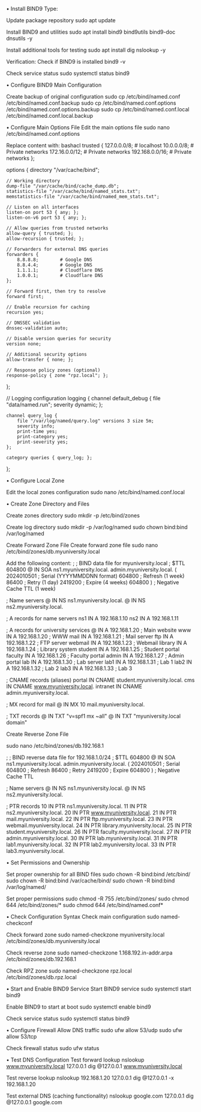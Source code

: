 •	Install BIND9
Type:

Update package repository
sudo apt update

Install BIND9 and utilities
sudo apt install bind9 bind9utils bind9-doc dnsutils -y

Install additional tools for testing
sudo apt install dig nslookup -y

Verification:
Check if BIND9 is installed
bind9 -v

Check service status
sudo systemctl status bind9

•	Configure BIND9 Main Configuration

Create backup of original configuration
sudo cp /etc/bind/named.conf /etc/bind/named.conf.backup
sudo cp /etc/bind/named.conf.options /etc/bind/named.conf.options.backup
sudo cp /etc/bind/named.conf.local /etc/bind/named.conf.local.backup

•	Configure Main Options File
Edit the main options file
sudo nano /etc/bind/named.conf.options

Replace content with:
bashacl trusted {
    127.0.0.0/8;     # localhost
    10.0.0.0/8;      # Private networks
    172.16.0.0/12;   # Private networks
    192.168.0.0/16;  # Private networks
};

options {
    directory "/var/cache/bind";

    // Working directory
    dump-file "/var/cache/bind/cache_dump.db";
    statistics-file "/var/cache/bind/named_stats.txt";
    memstatistics-file "/var/cache/bind/named_mem_stats.txt";

    // Listen on all interfaces
    listen-on port 53 { any; };
    listen-on-v6 port 53 { any; };

    // Allow queries from trusted networks
    allow-query { trusted; };
    allow-recursion { trusted; };

    // Forwarders for external DNS queries
    forwarders {
        8.8.8.8;        # Google DNS
        8.8.4.4;        # Google DNS
        1.1.1.1;        # Cloudflare DNS
        1.0.0.1;        # Cloudflare DNS
    };

    // Forward first, then try to resolve
    forward first;

    // Enable recursion for caching
    recursion yes;

    // DNSSEC validation
    dnssec-validation auto;

    // Disable version queries for security
    version none;

    // Additional security options
    allow-transfer { none; };
    
    // Response policy zones (optional)
    response-policy { zone "rpz.local"; };
};

// Logging configuration
logging {
    channel default_debug {
        file "data/named.run";
        severity dynamic;
    };
    
    channel query_log {
        file "/var/log/named/query.log" versions 3 size 5m;
        severity info;
        print-time yes;
        print-category yes;
        print-severity yes;
    };
    
    category queries { query_log; };
};

•	Configure Local Zone

Edit the local zones configuration
sudo nano /etc/bind/named.conf.local  

•	Create Zone Directory and Files

Create zones directory
sudo mkdir -p /etc/bind/zones

Create log directory
sudo mkdir -p /var/log/named
sudo chown bind:bind /var/log/named


Create Forward Zone File
Create forward zone file
sudo nano /etc/bind/zones/db.myuniversity.local

Add the following content:
;
; BIND data file for myuniversity.local
;
$TTL    604800
@       IN      SOA     ns1.myuniversity.local. admin.myuniversity.local. (
                     2024010501         ; Serial (YYYYMMDDNN format)
                         604800         ; Refresh (1 week)
                          86400         ; Retry (1 day)
                        2419200         ; Expire (4 weeks)
                         604800 )       ; Negative Cache TTL (1 week)

; Name servers
@                       IN      NS      ns1.myuniversity.local.
@                       IN      NS      ns2.myuniversity.local.

; A records for name servers
ns1                     IN      A       192.168.1.10
ns2                     IN      A       192.168.1.11

; A records for university services
@                       IN      A       192.168.1.20        ; Main website
www                     IN      A       192.168.1.20        ; WWW
mail                    IN      A       192.168.1.21        ; Mail server
ftp                     IN      A       192.168.1.22        ; FTP server
webmail                 IN      A       192.168.1.23        ; Webmail
library                 IN      A       192.168.1.24        ; Library system
student                 IN      A       192.168.1.25        ; Student portal
faculty                 IN      A       192.168.1.26        ; Faculty portal
admin                   IN      A       192.168.1.27        ; Admin portal
lab                     IN      A       192.168.1.30        ; Lab server
lab1                    IN      A       192.168.1.31        ; Lab 1
lab2                    IN      A       192.168.1.32        ; Lab 2
lab3                    IN      A       192.168.1.33        ; Lab 3

; CNAME records (aliases)
portal                  IN      CNAME   student.myuniversity.local.
cms                     IN      CNAME   www.myuniversity.local.
intranet                IN      CNAME   admin.myuniversity.local.

; MX record for mail
@                       IN      MX      10      mail.myuniversity.local.

; TXT records
@                       IN      TXT     "v=spf1 mx ~all"
@                       IN      TXT     "myuniversity.local domain"




Create Reverse Zone File

sudo nano /etc/bind/zones/db.192.168.1

;
; BIND reverse data file for 192.168.1.0/24
;
$TTL    604800
@       IN      SOA     ns1.myuniversity.local. admin.myuniversity.local. (
                     2024010501         ; Serial
                         604800         ; Refresh
                          86400         ; Retry
                        2419200         ; Expire
                         604800 )       ; Negative Cache TTL

; Name servers
@                       IN      NS      ns1.myuniversity.local.
@                       IN      NS      ns2.myuniversity.local.

; PTR records
10                      IN      PTR     ns1.myuniversity.local.
11                      IN      PTR     ns2.myuniversity.local.
20                      IN      PTR     www.myuniversity.local.
21                      IN      PTR     mail.myuniversity.local.
22                      IN      PTR     ftp.myuniversity.local.
23                      IN      PTR     webmail.myuniversity.local.
24                      IN      PTR     library.myuniversity.local.
25                      IN      PTR     student.myuniversity.local.
26                      IN      PTR     faculty.myuniversity.local.
27                      IN      PTR     admin.myuniversity.local.
30                      IN      PTR     lab.myuniversity.local.
31                      IN      PTR     lab1.myuniversity.local.
32                      IN      PTR     lab2.myuniversity.local.
33                      IN      PTR     lab3.myuniversity.local.

•	Set Permissions and Ownership

Set proper ownership for all BIND files
sudo chown -R bind:bind /etc/bind/
sudo chown -R bind:bind /var/cache/bind/
sudo chown -R bind:bind /var/log/named/

Set proper permissions
sudo chmod -R 755 /etc/bind/zones/
sudo chmod 644 /etc/bind/zones/*
sudo chmod 644 /etc/bind/named.conf*

•	Check Configuration Syntax
Check main configuration
sudo named-checkconf

Check forward zone
sudo named-checkzone myuniversity.local /etc/bind/zones/db.myuniversity.local

Check reverse zone
sudo named-checkzone 1.168.192.in-addr.arpa /etc/bind/zones/db.192.168.1

Check RPZ zone
sudo named-checkzone rpz.local /etc/bind/zones/db.rpz.local

•	Start and Enable BIND9 Service
Start BIND9 service
sudo systemctl start bind9

Enable BIND9 to start at boot
sudo systemctl enable bind9

Check service status
sudo systemctl status bind9


•	Configure Firewall
Allow DNS traffic
sudo ufw allow 53/udp
sudo ufw allow 53/tcp

Check firewall status
sudo ufw status

•	Test DNS Configuration
Test forward lookup
nslookup www.myuniversity.local 127.0.0.1
dig @127.0.0.1 www.myuniversity.local

 

Test reverse lookup
nslookup 192.168.1.20 127.0.0.1
dig @127.0.0.1 -x 192.168.1.20

 

Test external DNS (caching functionality)
nslookup google.com 127.0.0.1
dig @127.0.0.1 google.com